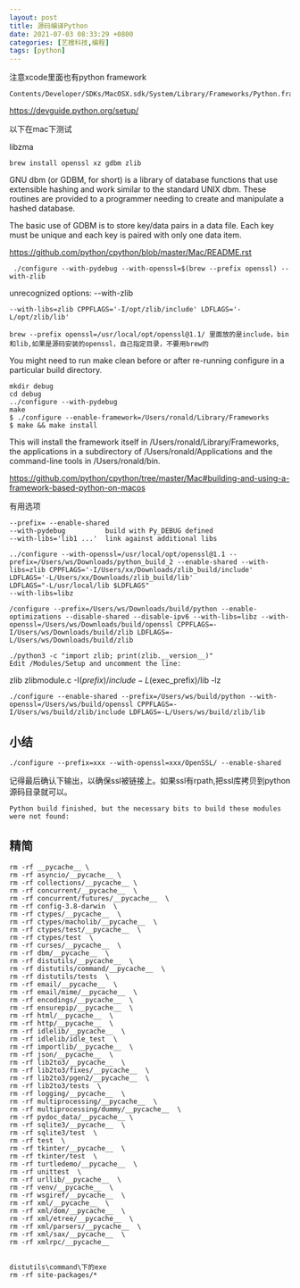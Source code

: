```yaml
---
layout: post
title: 源码编译Python
date: 2021-07-03 08:33:29 +0800
categories: [艺搜科技,编程]
tags: [python]
---
```


注意xcode里面也有python framework

```
Contents/Developer/SDKs/MacOSX.sdk/System/Library/Frameworks/Python.framework
```

https://devguide.python.org/setup/

以下在mac下测试

libzma

```
brew install openssl xz gdbm zlib
```


GNU dbm (or GDBM, for short) is a library of database functions that use extensible hashing and work similar to the standard UNIX dbm. These routines are provided to a programmer needing to create and manipulate a hashed database.

The basic use of GDBM is to store key/data pairs in a data file. Each key must be unique and each key is paired with only one data item.


https://github.com/python/cpython/blob/master/Mac/README.rst

```
 ./configure --with-pydebug --with-openssl=$(brew --prefix openssl) --with-zlib
```

unrecognized options: --with-zlib

```
--with-libs=zlib CPPFLAGS='-I/opt/zlib/include' LDFLAGS='-L/opt/zlib/lib'
```



```
brew --prefix openssl=/usr/local/opt/openssl@1.1/ 里面放的是include，bin和lib,如果是源码安装的openssl，自己指定目录，不要用brew的
```

You might need to run make clean before or after re-running configure in a particular build directory.

```
mkdir debug
cd debug
../configure --with-pydebug
make
$ ./configure --enable-framework=/Users/ronald/Library/Frameworks
$ make && make install
```


This will install the framework itself in /Users/ronald/Library/Frameworks, the applications in a subdirectory of /Users/ronald/Applications and the command-line tools in /Users/ronald/bin.


https://github.com/python/cpython/tree/master/Mac#building-and-using-a-framework-based-python-on-macos

有用选项

```
--prefix= --enable-shared 
--with-pydebug          build with Py_DEBUG defined
--with-libs='lib1 ...'  link against additional libs

../configure --with-openssl=/usr/local/opt/openssl@1.1 --prefix=/Users/ws/Downloads/python_build_2 --enable-shared --with-libs=zlib CPPFLAGS='-I/Users/xx/Downloads/zlib_build/include' LDFLAGS='-L/Users/xx/Downloads/zlib_build/lib'
LDFLAGS="-L/usr/local/lib $LDFLAGS"
--with-libs=libz 
```



```
/configure --prefix=/Users/ws/Downloads/build/python --enable-optimizations --disable-shared --disable-ipv6 --with-libs=libz --with-openssl=/Users/ws/Downloads/build/openssl CPPFLAGS=-I/Users/ws/Downloads/build/zlib LDFLAGS=-L/Users/ws/Downloads/build/zlib

./python3 -c "import zlib; print(zlib.__version__)"
Edit /Modules/Setup and uncomment the line:
```

zlib zlibmodule.c -I$(prefix)/include -L$(exec_prefix)/lib -lz

```
./configure --enable-shared --prefix=/Users/ws/build/python --with-openssl=/Users/ws/build/openssl CPPFLAGS=-I/Users/ws/build/zlib/include LDFLAGS=-L/Users/ws/build/zlib/lib
```

## 小结

```
./configure --prefix=xxx --with-openssl=xxx/OpenSSL/ --enable-shared 
```

记得最后确认下输出，以确保ssl被链接上。如果ssl有rpath,把ssl库拷贝到python源码目录就可以。

```
Python build finished, but the necessary bits to build these modules were not found:
```

## 精简

```
rm -rf __pycache__ \
rm -rf asyncio/__pycache__ \
rm -rf collections/__pycache__ \
rm -rf concurrent/__pycache__  \
rm -rf concurrent/futures/__pycache__  \
rm -rf config-3.8-darwin  \
rm -rf ctypes/__pycache__  \
rm -rf ctypes/macholib/__pycache__  \
rm -rf ctypes/test/__pycache__  \
rm -rf ctypes/test  \
rm -rf curses/__pycache__  \
rm -rf dbm/__pycache__  \
rm -rf distutils/__pycache__  \
rm -rf distutils/command/__pycache__  \
rm -rf distutils/tests  \
rm -rf email/__pycache__  \
rm -rf email/mime/__pycache__  \
rm -rf encodings/__pycache__  \
rm -rf ensurepip/__pycache__  \
rm -rf html/__pycache__  \
rm -rf http/__pycache__  \
rm -rf idlelib/__pycache__  \
rm -rf idlelib/idle_test  \
rm -rf importlib/__pycache__  \
rm -rf json/__pycache__  \
rm -rf lib2to3/__pycache__  \
rm -rf lib2to3/fixes/__pycache__  \
rm -rf lib2to3/pgen2/__pycache__  \
rm -rf lib2to3/tests  \
rm -rf logging/__pycache__  \
rm -rf multiprocessing/__pycache__  \
rm -rf multiprocessing/dummy/__pycache__  \
rm -rf pydoc_data/__pycache__ \
rm -rf sqlite3/__pycache__  \
rm -rf sqlite3/test  \
rm -rf test  \
rm -rf tkinter/__pycache__  \
rm -rf tkinter/test  \
rm -rf turtledemo/__pycache__  \
rm -rf unittest  \
rm -rf urllib/__pycache__  \
rm -rf venv/__pycache__  \
rm -rf wsgiref/__pycache__  \
rm -rf xml/__pycache__  \
rm -rf xml/dom/__pycache__  \
rm -rf xml/etree/__pycache__  \
rm -rf xml/parsers/__pycache__  \
rm -rf xml/sax/__pycache__  \
rm -rf xmlrpc/__pycache__ 


distutils\command\下的exe
rm -rf site-packages/*
```
